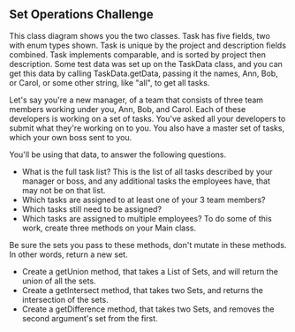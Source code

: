 ## Set Operations Challenge

This class diagram shows you the two classes.
Task has five fields, two with enum types shown.
Task is unique by the project and description fields combined.
Task implements comparable, and is sorted by project then description.
Some test data was set up on the TaskData class, and you can get this data by calling TaskData.getData, passing it the names, Ann, Bob, or Carol, or some other string, like "all", to get all tasks.

Let's say you're a new manager, of a team that consists of three team members working under you, Ann, Bob, and Carol.
Each of these developers is working on a set of tasks.
You've asked all your developers to submit what they're working on to you.
You also have a master set of tasks, which your own boss sent to you.

You'll be using that data, to answer the following questions.
 - What is the full task list? This is the list of all tasks described by your manager or boss, and any additional tasks the employees have, that may not be on that list.
 - Which tasks are assigned to at least one of your 3 team members?
 - Which tasks still need to be assigned?
 - Which tasks are assigned to multiple employees?
To do some of this work, create three methods on your Main class.

Be sure the sets you pass to these methods, don't mutate in these methods. In other words, return a new set.
 - Create a getUnion method, that takes a List of Sets, and will return the union of all the sets.
 - Create a getIntersect method, that takes two Sets, and returns the intersection of the sets.
 - Create a getDifference method, that takes two Sets, and removes the second argument's set from the first.